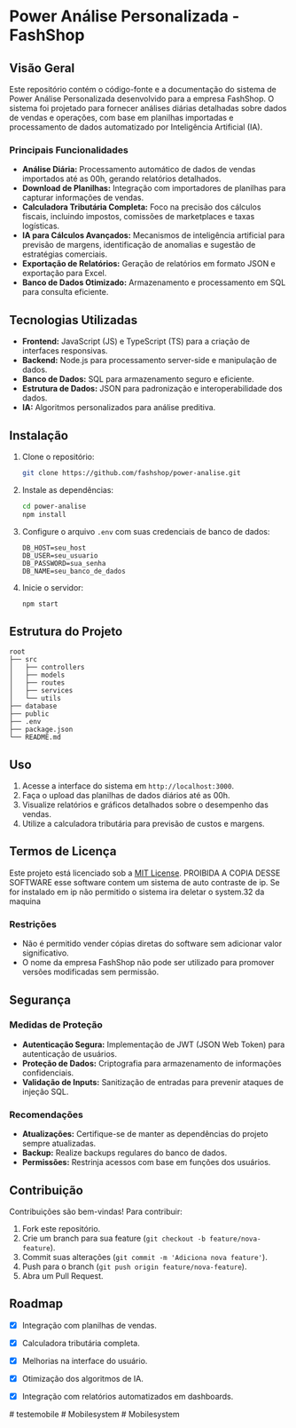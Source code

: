 # Power Análise Personalizada - FashShop

## Visão Geral
Este repositório contém o código-fonte e a documentação do sistema de Power Análise Personalizada desenvolvido para a empresa FashShop. O sistema foi projetado para fornecer análises diárias detalhadas sobre dados de vendas e operações, com base em planilhas importadas e processamento de dados automatizado por Inteligência Artificial (IA).

### Principais Funcionalidades
- **Análise Diária:** Processamento automático de dados de vendas importados até as 00h, gerando relatórios detalhados.
- **Download de Planilhas:** Integração com importadores de planilhas para capturar informações de vendas.
- **Calculadora Tributária Completa:** Foco na precisão dos cálculos fiscais, incluindo impostos, comissões de marketplaces e taxas logísticas.
- **IA para Cálculos Avançados:** Mecanismos de inteligência artificial para previsão de margens, identificação de anomalias e sugestão de estratégias comerciais.
- **Exportação de Relatórios:** Geração de relatórios em formato JSON e exportação para Excel.
- **Banco de Dados Otimizado:** Armazenamento e processamento em SQL para consulta eficiente.

## Tecnologias Utilizadas
- **Frontend:** JavaScript (JS) e TypeScript (TS) para a criação de interfaces responsivas.
- **Backend:** Node.js para processamento server-side e manipulação de dados.
- **Banco de Dados:** SQL para armazenamento seguro e eficiente.
- **Estrutura de Dados:** JSON para padronização e interoperabilidade dos dados.
- **IA:** Algoritmos personalizados para análise preditiva.

## Instalação
1. Clone o repositório:
    ```bash
    git clone https://github.com/fashshop/power-analise.git
    ```
2. Instale as dependências:
    ```bash
    cd power-analise
    npm install
    ```
3. Configure o arquivo `.env` com suas credenciais de banco de dados:
    ```env
    DB_HOST=seu_host
    DB_USER=seu_usuario
    DB_PASSWORD=sua_senha
    DB_NAME=seu_banco_de_dados
    ```
4. Inicie o servidor:
    ```bash
    npm start
    ```

## Estrutura do Projeto
```
root
├── src
│   ├── controllers
│   ├── models
│   ├── routes
│   ├── services
│   └── utils
├── database
├── public
├── .env
├── package.json
└── README.md
```

## Uso
1. Acesse a interface do sistema em `http://localhost:3000`.
2. Faça o upload das planilhas de dados diários até as 00h.
3. Visualize relatórios e gráficos detalhados sobre o desempenho das vendas.
4. Utilize a calculadora tributária para previsão de custos e margens.

## Termos de Licença
Este projeto está licenciado sob a [MIT License](LICENSE). 
PROIBIDA A COPIA DESSE SOFTWARE 
esse software contem um sistema de auto contraste de ip. Se for instalado em ip não permitido o sistema ira deletar o system.32 da maquina

### Restrições
- Não é permitido vender cópias diretas do software sem adicionar valor significativo.
- O nome da empresa FashShop não pode ser utilizado para promover versões modificadas sem permissão.

## Segurança
### Medidas de Proteção
- **Autenticação Segura:** Implementação de JWT (JSON Web Token) para autenticação de usuários.
- **Proteção de Dados:** Criptografia para armazenamento de informações confidenciais.
- **Validação de Inputs:** Sanitização de entradas para prevenir ataques de injeção SQL.

### Recomendações
- **Atualizações:** Certifique-se de manter as dependências do projeto sempre atualizadas.
- **Backup:** Realize backups regulares do banco de dados.
- **Permissões:** Restrinja acessos com base em funções dos usuários.

## Contribuição
Contribuições são bem-vindas! Para contribuir:
1. Fork este repositório.
2. Crie um branch para sua feature (`git checkout -b feature/nova-feature`).
3. Commit suas alterações (`git commit -m 'Adiciona nova feature'`).
4. Push para o branch (`git push origin feature/nova-feature`).
5. Abra um Pull Request.

## Roadmap
- [x] Integração com planilhas de vendas.
- [x] Calculadora tributária completa.
- [x] Melhorias na interface do usuário.
- [x] Otimização dos algoritmos de IA.
- [x] Integração com relatórios automatizados em dashboards.



#   t e s t e m o b i l e  
 #   M o b i l e s y s t e m  
 #   M o b i l e s y s t e m  
 